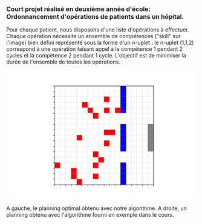 ### Court projet réalisé en deuxième année d'école: Ordonnancement d'opérations de patients dans un hôpital.

Pour chaque patient, nous disposons d'une liste d'opérations à effectuer. Chaque opération nécessite un ensemble de compétences ("skill" sur l'image) bien défini représenté sous la forme d'un n-uplet : le n-uplet (1,1,2) correspond à une opération faisant appel à la compétence 1 pendant 2 cycles et la compétence 2 pendant 1 cycle.
L'objectif est de minimiser la durée de l'ensemble de toutes les opérations.

![alt text](https://github.com/leobeuque/TIPE-MPSI/blob/main/proba%20de%20tomber%20de%200.1%203.png?raw=true)

A gauche, le planning optimal obtenu avec notre algorithme. A droite, un planning obtenu avec l'algorithme fourni en exemple dans le cours.


